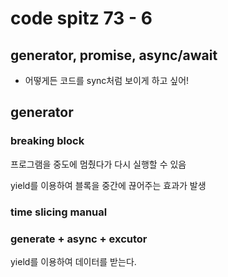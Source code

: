 # code spitz 73 - 6

## generator, promise, async/await

* 어떻게든 코드를 sync처럼 보이게 하고 싶어!

## generator

### breaking block
프로그램을 중도에 멈췄다가 다시 실행할 수 있음

yield를 이용하여 블록을 중간에 끊어주는 효과가 발생

### time slicing manual

### generate + async + excutor

yield를 이용하여 데이터를 받는다.

